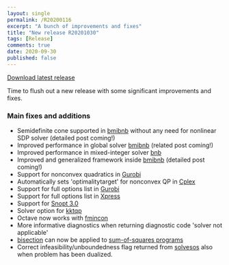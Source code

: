 ```yaml
---
layout: single
permalink: /R20200116
excerpt: "A bunch of improvements and fixes"
title: "New release R20201030"
tags: [Release]
comments: true
date: 2020-09-30
published: false
---
```


[Download latest release](/download)

Time to flush out a new release with some significant improvements and fixes.

### Main fixes and additions

* Semidefinite cone supported in [bmibnb](/solver/bmibnb/) without any need for nonlinear SDP solver (detailed post coming!)
* Improved performance in global solver [bmibnb](/solver/bmibnb/) (related post coming!)
* Improved performance in mixed-integer solver [bnb](/solver/bnb/)
* Improved and generalized framework inside [bmibnb](/solver/bmibnb/) (detailed post coming!)
* Support for nonconvex quadratics in [Gurobi](/solver/gurobi)
* Automatically sets 'optimalitytarget' for nonconvex QP in [Cplex](/solver/cplex)
* Support for full options list in [Gurobi](/solver/gurobi)
* Support for full options list in [Xpress](/solver/xpress)
* Support for [Snopt 3.0](/solver/snopt)
* Solver option for [kktqp](/solver/kktqp)
* Octave now works with [fmincon](/solver/fmincon)
* More informative diagnostics when returning diagnostic code 'solver not applicable'
* [bisection](/solver/bisection) can now be applied to [sum-of-squares programs](/tutorial/sumofsquaresprogramming)
* Correct infeasibility/unboundedness flag returned from [solvesos](/commands/solvesos) also when problem has been dualized.














